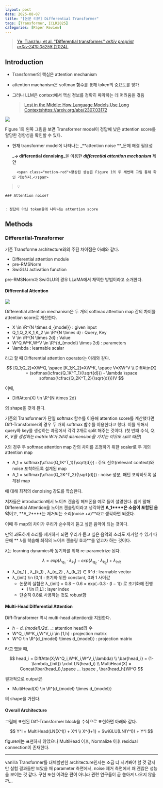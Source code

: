 ```yaml
---
layout: post
date: 2025-08-07
title: "[논문 리뷰] Differential Transformer"
tags: [Transformer, ICLR2025]
categories: [Paper Review]
---
```


> [Ye, Tianzhu, et al. "Differential transformer." ](https://arxiv.org/abs/2410.05258)[_arXiv preprint arXiv:2410.05258_](https://arxiv.org/abs/2410.05258)[ (2024).](https://arxiv.org/abs/2410.05258)



## Introduction

- Transformer의 핵심은 attention mechanism
- attention machanism은 softmax 함수를 통해 token의 중요도를 평가
- 그러나 LLM은 context에서 핵심 정보를 정확히 파악하는 데 어려움을 겪음

	> [Lost in the Middle: How Language Models Use Long Contextshttps://arxiv.org/abs/2307.03172](https://arxiv.org/abs/2307.03172)


![](https://prod-files-secure.s3.us-west-2.amazonaws.com/542b861c-36a8-4051-84e5-8804b6728dba/9083ea56-691a-4752-ae26-47f403431ac8/image.png?X-Amz-Algorithm=AWS4-HMAC-SHA256&X-Amz-Content-Sha256=UNSIGNED-PAYLOAD&X-Amz-Credential=ASIAZI2LB466YNFVIAOR%2F20250808%2Fus-west-2%2Fs3%2Faws4_request&X-Amz-Date=20250808T141153Z&X-Amz-Expires=3600&X-Amz-Security-Token=IQoJb3JpZ2luX2VjEG0aCXVzLXdlc3QtMiJHMEUCIQCZ4uKxJUWAJIXDKigSFZkmk0qlsxoT9NQeCLjiXlVTHQIgX3qR3jC5dsdV33BQXsvKQGf%2Fqe0spSwaofnmR3MUJDEqiAQIpv%2F%2F%2F%2F%2F%2F%2F%2F%2F%2FARAAGgw2Mzc0MjMxODM4MDUiDBEyfmzXIgiezkZ%2BqCrcA%2B1uGkb3yvi6uUJTBFYiZ09F3gP2EOIxgoqvwHWl8F6TR5H1l2RI1M%2Be4UjauRbMRuzF46BIGYCD09VDd%2BeuOkblDgSKmD2OHSJXP8XbHeRqoNJ5xkLaqamZDMjwJNPIE7HrMsgLoU3AFfAw94m8p8bg3LjPLOhyjGsqGed9tqRtHICDP7pyPpo7Y%2Byykc41CEUvxFd5wS0KQIPHjNnXIr3PdXg5RDoI8GN9Mz0DKQncYAMfeRrRWWorgpCxh%2BjkKsKXYIoBYe0OKuXg7Uy9iQd4M%2FLYGQHf%2BQF35TwjLBb6keILWdVLyNSRBwavnEOp3wKe86bHKbabw6Q0n8mbkj%2BwXlUnBG2A6SwMBe2WPl6jTwOw1h8wnkN8rtJONhKfsB42Bbc94DjyzmjJrVCsBgado3f2xlsrecvShw1pNk7a%2FXLEIa%2FtJbq6QbLu%2F4RzhCjvBgK98Imqlg73UBV1Jm9ooVmAEj%2BIbD4tIgF3mYNHn1OzEplLKr75QOhHYpFgPdEA5mbLOjwCgqwx5P9dv8b390yQb9NltCSGtYadcxD3H9i63iy99F8emDz%2BITyrlMJSlUVHH8LAXjAEZc5tRSJfDBRxgcJXEnzyQb4RFwDXS6CzVxj1fBtTLSJAMLTn18QGOqUBBKkXY3n4zcTZS7kEJ2nQub1I4pn2Oj7%2F5IvkM1dlVHZljN8HawWgN%2BM0DsQimLQ%2BJchWeVUvjthM%2BDwAzEBcHbZUJL08tYuI9x2djaD%2BK9QdHHQN%2Bg9e0SAsp3ozp%2F4WD18oK59uTF5oWp%2BEVtarJt%2Bv4%2BVAu2ArDrnLeZu4UQB9JKFCECZrSNDRSqhM1wPMWjn%2BCOakD%2FCjdHBmY9fL81xZ8tZh&X-Amz-Signature=3f25fef440ac4ba8f009e78818a95fb42edd3712b5fb8fbe33d51641005dbc05&X-Amz-SignedHeaders=host&x-amz-checksum-mode=ENABLED&x-id=GetObject)


Figure 1의 왼쪽 그림을 보면 Transformer model이 정답에 낮은 attention score를 할당한 경향성을 확인할 수 있다.

- 현재 transformer model에 나타나는 _**attention noise **_문제 해결 필요성

	_**→ differential denoising**_을 이용한 _**differential attention mechanism**_ 제안


		<span class="notion-red">향상된 성능은 Figure 1의 두 세번째 그림 통해 확인 가능하다.</span>


> 💡 


	### Attention noise?


	: 정답이 아닌 token들에 나타나는 attention score



## Methods



### Differential-Transformer


기존 Transforme architecture와의 주된 차이점은 아래와 같다.

- Differential attention module
- pre-RMSNorm
- SwiGLU activation function

pre-RMSNorm과 SwiGLU의 경우 LLaMA에서 채택한 방법이라고 소개한다.



#### Differential Attention


![](https://prod-files-secure.s3.us-west-2.amazonaws.com/542b861c-36a8-4051-84e5-8804b6728dba/116d70b2-1963-4810-9167-f4c7d8a06e8f/image.png?X-Amz-Algorithm=AWS4-HMAC-SHA256&X-Amz-Content-Sha256=UNSIGNED-PAYLOAD&X-Amz-Credential=ASIAZI2LB466YNFVIAOR%2F20250808%2Fus-west-2%2Fs3%2Faws4_request&X-Amz-Date=20250808T141153Z&X-Amz-Expires=3600&X-Amz-Security-Token=IQoJb3JpZ2luX2VjEG0aCXVzLXdlc3QtMiJHMEUCIQCZ4uKxJUWAJIXDKigSFZkmk0qlsxoT9NQeCLjiXlVTHQIgX3qR3jC5dsdV33BQXsvKQGf%2Fqe0spSwaofnmR3MUJDEqiAQIpv%2F%2F%2F%2F%2F%2F%2F%2F%2F%2FARAAGgw2Mzc0MjMxODM4MDUiDBEyfmzXIgiezkZ%2BqCrcA%2B1uGkb3yvi6uUJTBFYiZ09F3gP2EOIxgoqvwHWl8F6TR5H1l2RI1M%2Be4UjauRbMRuzF46BIGYCD09VDd%2BeuOkblDgSKmD2OHSJXP8XbHeRqoNJ5xkLaqamZDMjwJNPIE7HrMsgLoU3AFfAw94m8p8bg3LjPLOhyjGsqGed9tqRtHICDP7pyPpo7Y%2Byykc41CEUvxFd5wS0KQIPHjNnXIr3PdXg5RDoI8GN9Mz0DKQncYAMfeRrRWWorgpCxh%2BjkKsKXYIoBYe0OKuXg7Uy9iQd4M%2FLYGQHf%2BQF35TwjLBb6keILWdVLyNSRBwavnEOp3wKe86bHKbabw6Q0n8mbkj%2BwXlUnBG2A6SwMBe2WPl6jTwOw1h8wnkN8rtJONhKfsB42Bbc94DjyzmjJrVCsBgado3f2xlsrecvShw1pNk7a%2FXLEIa%2FtJbq6QbLu%2F4RzhCjvBgK98Imqlg73UBV1Jm9ooVmAEj%2BIbD4tIgF3mYNHn1OzEplLKr75QOhHYpFgPdEA5mbLOjwCgqwx5P9dv8b390yQb9NltCSGtYadcxD3H9i63iy99F8emDz%2BITyrlMJSlUVHH8LAXjAEZc5tRSJfDBRxgcJXEnzyQb4RFwDXS6CzVxj1fBtTLSJAMLTn18QGOqUBBKkXY3n4zcTZS7kEJ2nQub1I4pn2Oj7%2F5IvkM1dlVHZljN8HawWgN%2BM0DsQimLQ%2BJchWeVUvjthM%2BDwAzEBcHbZUJL08tYuI9x2djaD%2BK9QdHHQN%2Bg9e0SAsp3ozp%2F4WD18oK59uTF5oWp%2BEVtarJt%2Bv4%2BVAu2ArDrnLeZu4UQB9JKFCECZrSNDRSqhM1wPMWjn%2BCOakD%2FCjdHBmY9fL81xZ8tZh&X-Amz-Signature=b6a64426cc784a13fd13a084a2d2bbc46cae27e22a0ef78ce3e5bba975b9ce17&X-Amz-SignedHeaders=host&x-amz-checksum-mode=ENABLED&x-id=GetObject)


Differential attention mechanism은 두 개의 softmax attention map 간의 차이를 attention score로 계산한다.

- X \in \R^{N \times d\_{model}} : given input
- Q\_1,Q\_2,K\_1,K\_2 \in \R^{N \times d} : Query, Key
- V \in \R^{N \times 2d} : Value
- W^Q,W^K,W^V \in \R^{d\_{model} \times 2d} : parameters
- \lambda : learnable scalar

라고 할 때 Differential attention operator는 아래와 같다.


$$
[Q_1;Q_2]=XW^Q, \space [K_1;K_2]=XW^K, \space V=XW^V \\
DiffAttn(X) = (softmax(\cfrac{Q_1K^T_1}{\sqrt{d}}) - \lambda \space softmax(\cfrac{Q_2K^T_2}{\sqrt{d}}))V
$$


이때,

- DiffAtten(X) \in \R^{N \times 2d}

의 shape을 갖게 된다.


기존의 Transformer가 단일 softmax 함수를 이용해 attention score를 계산했다면 Diff-Transformer의 경우 두 개의 softmax 함수를 이용한다고 했다. 이를 위해서 query와 key를 생성하는 과정에서 각각 2개로 split 해주는 것이다. <span class="notion-red">(첫 번째 수식, </span><span class="notion-red">_Q, K, V를 생성하는 matrix W가 2d의 dismension을 가지는 이유도 split 때문_</span><span class="notion-red">)</span>


 λ의 경우 두 softmax attention map 간의 차이를 조정하기 위한 scaler로 두 개의 attention map

- A\_1 = softmax(\cfrac{Q\_1K^T\_1}{\sqrt{d}}) : 주요 신호(relevant context)와 noise 포착하도록 설계된 map
- A\_1 = softmax(\cfrac{Q\_2K^T\_2}{\sqrt{d}}) : noise 성분, 패턴 포착하도록 설계된 map 

에 대해 최적의 denoising 강도를 학습한다.


저자들은 introduction에서 노이즈 캔슬링 헤드폰을 예로 들어 설명한다. 쉽게 말해 Differential Attention을 노이즈 캔슬링이라고 생각하면 **A\_1****은 소음이 포함된 음악**이고, **A\_2****는 제거되는 소리(noise +a)**라고 생각하면 되겠다. 


이때 두 map의 차이가 우리가 순수하게 듣고 싶은 음악이 되는 것이다. 


만약 과도하게 소리를 제거하게 되면 우리가 듣고 싶은 음악의 소리도 제거할 수 있기 때문에 ** λ를 학습해 최적의 노이즈 캔슬링 효과**를 얻고자 하는 것이다.


λ는 learning dynamics와 동기화를 위해 re-parametrize 된다.


$$
\lambda = exp(\lambda_{q_1} \cdot \lambda_{k_1}) - exp(\lambda_{q_2} \cdot \lambda_{k_2}) + \lambda_{init}
$$

- λ\_{q\_1} , λ\_{k\_1} , λ\_{q\_2} , λ\_{k\_2} ∈ R^d : learnable vector
- λ\_{init} \in (0,1) : 초기화 위한 constant, 0과 1 사이값
	- 논문의 실험은 λ\_{init} = 0.8 − 0.6 × exp(−0.3 · (l − 1)) 로 초기화해 진행
		- l \in [1,L] : layer index
	- 단순히 0.8로 사용하는 것도 robust함


#### **Multi-Head Differential Attention**


Diff-Transformer 역시 multi-head attention을 지원한다.

- _h = d\_{model}/2d__ _: attention head의 수
- W^Q\_i,W^K\_i,W^V\_i,i \in [1,h] : projection matrix
- W^O \in \R^{d\_{model} \times d\_{model}} : projection matrix

라고 했을 때,


$$
head_i = DiffAttn(X;W^Q_i,W^K_i,W^V_i,\lambda) \\
\bar{head_i} = (1-\lambda_{init}) \cdot LN(head_i) \\
MultiHead(X) = Concat(\bar{head_i},\space ... \space , \bar{head_h})W^O
$$


결과적으로 output은

- MultiHead(X) \in \R^{d\_{model} \times d\_{model}}

의 shape을 가진다.



#### Overall Architecture


그림에 표현된 Diff-Transformer block을 수식으로 표현하면 아래와 같다.


$$
Y^l = MultiHead(LN(X^l)) + X^l \\
X^{l+1} = SwiGLU(LN(Y^l)) + Y^l
$$


figure에는 표현하지 않았으나 MultiHead 이후, Normalize 이후 residual connection이 존재한다.


---


vanilla Transformer를 대체할만한 architecture인지는 조금 더 지켜봐야 할 것 같지만 실험 결과들만 보았을 때 parameter 측면에서, noise 제거 측면에서 꽤 괜찮은 성능을 보이는 것 같다. 구현 또한 어려운 편이 아니라 관련 연구들이 곧 쏟아져 나오지 않을까,,,

